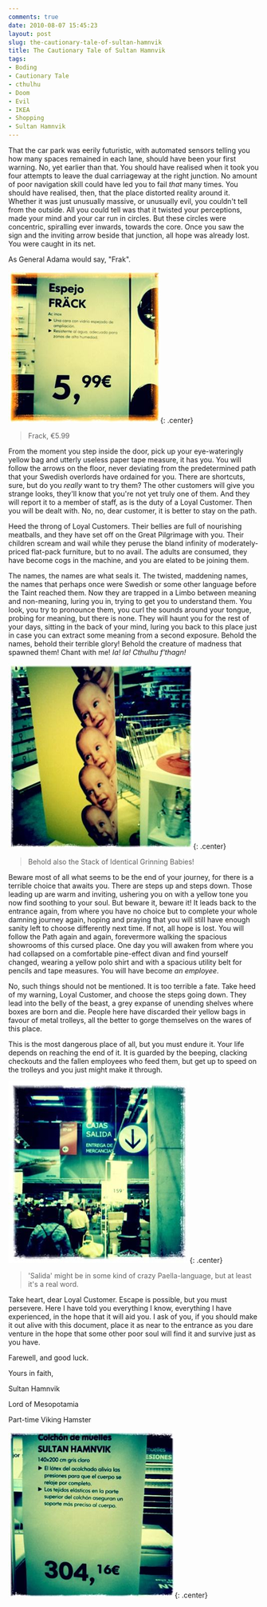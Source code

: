 ```yaml
---
comments: true
date: 2010-08-07 15:45:23
layout: post
slug: the-cautionary-tale-of-sultan-hamnvik
title: The Cautionary Tale of Sultan Hamnvik
tags:
- Boding
- Cautionary Tale
- cthulhu
- Doom
- Evil
- IKEA
- Shopping
- Sultan Hamnvik
---
```


That the car park was eerily futuristic, with automated sensors telling you how many spaces remained in each lane, should have been your first warning.  No, yet earlier than that.  You should have realised when it took you four attempts to leave the dual carriageway at the right junction.  No amount of poor navigation skill could have led you to fail _that_ many times.  You should have realised, then, that the place distorted reality around it.  Whether it was just unusually massive, or unusually evil, you couldn't tell from the outside.  All you could tell was that it twisted your perceptions, made your mind and your car run in circles.  But these circles were concentric, spiralling ever inwards, towards the core.  Once you saw the sign and the inviting arrow beside that junction, all hope was already lost.  You were caught in its net.

As General Adama would say, "Frak".

![Frack, €5.99](/img/blog/2010/08/080710_1445_TheCautiona1.jpg){: .center}

> Frack, €5.99

From the moment you step inside the door, pick up your eye-wateringly yellow bag and utterly useless paper tape measure, it has you.  You will follow the arrows on the floor, never deviating from the predetermined path that your Swedish overlords have ordained for you.  There are shortcuts, sure, but do you _really_ want to try them?  The other customers will give you strange looks, they'll know that you're not yet truly one of them.  And they will report it to a member of staff, as is the duty of a Loyal Customer.  Then you will be dealt with.  No, no, dear customer, it is better to stay on the path.

Heed the throng of Loyal Customers.  Their bellies are full of nourishing meatballs, and they have set off on the Great Pilgrimage with you.  Their children scream and wail while they peruse the bland infinity of moderately-priced flat-pack furniture, but to no avail.  The adults are consumed, they have become cogs in the machine, and you are elated to be joining them.

The names, the names are what seals it.  The twisted, maddening names, the names that perhaps once were Swedish or some other language before the Taint reached them.  Now they are trapped in a Limbo between meaning and non-meaning, luring you in, trying to get you to understand them.  You look, you try to pronounce them, you curl the sounds around your tongue, probing for meaning, but there is none.  They will haunt you for the rest of your days, sitting in the back of your mind, luring you back to this place just in case you can extract some meaning from a second exposure.  Behold the names, behold their terrible glory!  Behold the creature of madness that spawned them!  Chant with me!  _Ia!  Ia!  Cthulhu f'thagn!_

![Behold also the Stack of Identical Grinning Babies!](/img/blog/2010/08/080710_1445_TheCautiona2.jpg){: .center}

> Behold also the Stack of Identical Grinning Babies!

Beware most of all what seems to be the end of your journey, for there is a terrible choice that awaits you.  There are steps up and steps down.  Those leading up are warm and inviting, ushering you on with a yellow tone you now find soothing to your soul.  But beware it, beware it!  It leads back to the entrance again, from where you have no choice but to complete your whole damning journey again, hoping and praying that you will still have enough sanity left to choose differently next time.  If not, all hope is lost.  You will follow the Path again and again, forevermore walking the spacious showrooms of this cursed place.  One day you will awaken from where you had collapsed on a comfortable pine-effect divan and find yourself changed, wearing a yellow polo shirt and with a spacious utility belt for pencils and tape measures.  You will have become _an employee_.

No, such things should not be mentioned.  It is too terrible a fate.  Take heed of my warning, Loyal Customer, and choose the steps going down.  They lead into the belly of the beast, a grey expanse of unending shelves where boxes are born and die.  People here have discarded their yellow bags in favour of metal trolleys, all the better to gorge themselves on the wares of this place.

This is the most dangerous place of all, but you must endure it.  Your life depends on reaching the end of it.  It is guarded by the beeping, clacking checkouts and the fallen employees who feed them, but get up to speed on the trolleys and you just might make it through.

!['Salida' might be in some kind of crazy Paella-language, but at least it's a real word.](/img/blog/2010/08/080710_1445_TheCautiona3.jpg){: .center}

> 'Salida' might be in some kind of crazy Paella-language, but at least it's a real word.

Take heart, dear Loyal Customer.  Escape is possible, but you must persevere.  Here I have told you everything I know, everything I have experienced, in the hope that it will aid you.  I ask of you, if you should make it out alive with this document, place it as near to the entrance as you dare venture in the hope that some other poor soul will find it and survive just as you have.

Farewell, and good luck.

Yours in faith,

Sultan Hamnvik

Lord of Mesopotamia

Part-time Viking Hamster

![Sultan Hamnvik](/img/blog/2010/08/080710_1445_TheCautiona4.jpg){: .center}
